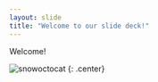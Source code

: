 ```yaml
---
layout: slide
title: "Welcome to our slide deck!"
---
```


Welcome!

![snowoctocat](https://octodex.github.com/images/snowoctocat.png)
{: .center}
